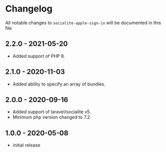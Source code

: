 # Changelog

All notable changes to `socialite-apple-sign-in` will be documented in this file

## 2.2.0 - 2021-05-20

- Added support of PHP 8.

## 2.1.0 - 2020-11-03

- Added ability to specify an array of bundles.

## 2.0.0 - 2020-09-16

- Added support of laravel/socialite v5.
- Minimum php version changed to 7.2.

## 1.0.0 - 2020-05-08

- initial release
